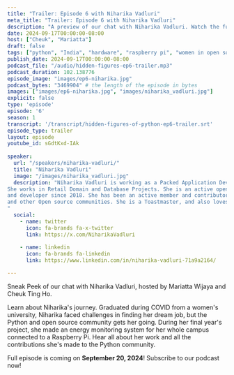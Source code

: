 ```yaml
---
title: "Trailer: Episode 6 with Niharika Vadluri"
meta_title: "Trailer: Episode 6 with Niharika Vadluri"
description: "A preview of our chat with Niharika Vadluri. Watch the full episode on September 20, 2024"
date: 2024-09-17T00:00:00-08:00
host: ["Cheuk", "Mariatta"]
draft: false
tags: ["python", "India", "hardware", "raspberry pi", "women in open source", "community", "mental health"]
publish_date: 2024-09-17T00:00:00-08:00
podcast_file: "/audio/hidden-figures-ep6-trailer.mp3"
podcast_duration: 102.138776
episode_image: "images/ep6-niharika.jpg"
podcast_bytes: "3469904" # the length of the episode in bytes
images: ["images/ep6-niharika.jpg", "images/niharika_vadluri.jpg"]
explicit: false 
type: 'episode'
episode: '6'
season: 1
transcript: '/transcript/hidden-figures-of-python-ep6-trailer.srt'
episode_type: trailer
layout: episode
youtube_id: sGdtKxd-IAk
  
speaker:
  url: "/speakers/niharika-vadluri/"
  title: "Niharika Vadluri"
  image: "/images/niharika_vadluri.jpg"
  description: "Niharika Vadluri is working as a Packed Application Developer Analyst at Accenture India.
She works in Retail Domain and Database Projects. She is an active open source community contributor
and developer since 2018. She has been an active member and contributor in The PSF, Hackster.io, FOSSASIA
and other Open source communities. She is a Toastmaster, and also loves singing.
"
  social:
    - name: twitter
      icon: fa-brands fa-x-twitter
      link: https://x.com/NiharikaVadluri
      
    - name: linkedin
      icon: fa-brands fa-linkedin
      link: https://www.linkedin.com/in/niharika-vadluri-71a9a2164/

---
```


Sneak Peek of our chat with Niharika Vadluri, hosted by Mariatta Wijaya and Cheuk Ting Ho.

Learn about Niharika's journey. Graduated during COVID from a women's university,
Niharika faced challenges
in finding her dream job, but the Python and open source community gets her going.
During her final year's project, she made an energy monitoring system for her whole campus connected to
a Raspberry Pi. Hear all about her work and all the contributions she's made to the Python community.

Full episode is coming on **September 20, 2024**! Subscribe to our podcast now!
